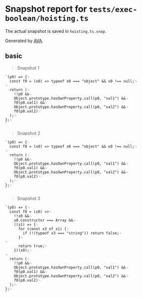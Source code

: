 # Snapshot report for `tests/exec-boolean/hoisting.ts`

The actual snapshot is saved in `hoisting.ts.snap`.

Generated by [AVA](https://avajs.dev).

## basic

> Snapshot 1

    `(p0) => {␊
      const f0 = (x0) => typeof x0 === "object" && x0 !== null;␊
    ␊
      return (␊
        !!p0 &&␊
        Object.prototype.hasOwnProperty.call(p0, "val1") &&␊
        f0(p0.val1) &&␊
        Object.prototype.hasOwnProperty.call(p0, "val2") &&␊
        f0(p0.val2)␊
      );␊
    };␊
    `

> Snapshot 2

    `(p0) => {␊
      const f0 = (x0) => typeof x0 === "object" && x0 !== null;␊
    ␊
      return (␊
        !!p0 &&␊
        Object.prototype.hasOwnProperty.call(p0, "val1") &&␊
        f0(p0.val1) &&␊
        Object.prototype.hasOwnProperty.call(p0, "val2") &&␊
        f0(p0.val2)␊
      );␊
    };␊
    `

> Snapshot 3

    `(p0) => {␊
      const f0 = (x0) =>␊
        !!x0 &&␊
        x0.constructor === Array &&␊
        ((x1) => {␊
          for (const x3 of x1) {␊
            if (!(typeof x3 === "string")) return false;␊
          }␊
    ␊
          return true;␊
        })(x0);␊
    ␊
      return (␊
        !!p0 &&␊
        Object.prototype.hasOwnProperty.call(p0, "val1") &&␊
        f0(p0.val1) &&␊
        Object.prototype.hasOwnProperty.call(p0, "val2") &&␊
        f0(p0.val2)␊
      );␊
    };␊
    `
